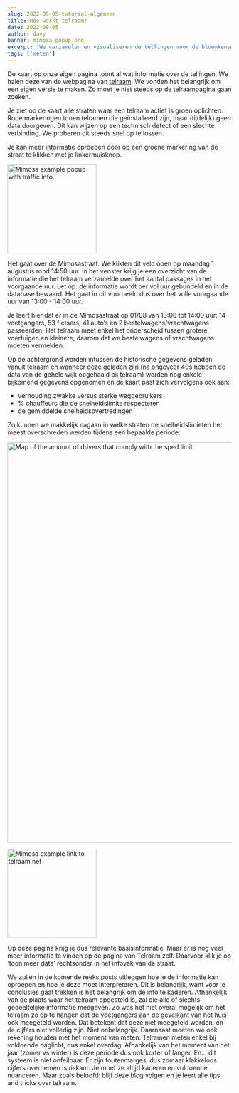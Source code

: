 ```yaml
---
slug: 2022-09-05-tutorial-algemeen
title: Hoe werkt telraam?
date: 2022-09-05
author: davy
banner: mimosa_popup.png
excerpt: 'We verzamelen en visualiseren de tellingen voor de bloemkenswijk op een kaart.'
tags: ['meten']
---
```


<script>
  import Image from "$lib/components/Image.svelte";
</script>

De kaart op onze eigen pagina toont al wat informatie over de tellingen. We halen deze van de webpagina van [telraam](www.telraam.net). We vonden het belangrijk om een eigen versie te maken. Zo moet je niet steeds op de telraampagina gaan zoeken.

Je ziet op de kaart alle straten waar een telraam actief is groen oplichten. Rode markeringen tonen telramen die geïnstalleerd zijn, maar (tijdelijk) geen data doorgeven. Dit kan wijzen op een technisch defect of een slechte verbinding. We proberen dit steeds snel op te lossen.

Je kan meer informatie oproepen door op een groene markering van de straat te klikken met je linkermuisknop.

<Image
  filename="mimosa_popup.png"
  alt="Mimosa example popup with traffic info."
  floatClass="float-left"
  width="200px"
/>

Het gaat over de Mimosastraat. We klikten dit veld open op maandag 1 augustus rond 14:50 uur. In het venster krijg je een overzicht van de informatie die het telraam verzamelde over het aantal passages in het voorgaande uur. Let op: de informatie wordt per vol uur gebundeld en in de database bewaard. Het gaat in dit voorbeeld dus over het volle voorgaande uur van 13:00 - 14:00 uur.

Je leert hier dat er in de Mimosastraat op 01/08 van 13:00 tot 14:00 uur: 14 voetgangers, 53 fietsers, 41 auto’s en 2 bestelwagens/vrachtwagens passeerden. Het telraam meet enkel het onderscheid tussen grotere voertuigen en kleinere, daarom dat we bestelwagens of vrachtwagens moeten vermelden.

Op de achtergrond worden intussen de historische gegevens geladen vanuit [telraam](www.telraam.net) en wanneer deze geladen zijn (na ongeveer 40s hebben de data van de gehele wijk opgehaald bij telraam) worden nog enkele bijkomend gegevens opgenomen en de kaart past zich vervolgens ook aan:

- verhouding zwakke versus sterke weggebruikers
- % chauffeurs die de snelheidslimite respecteren
- de gemiddelde snelheidsovertredingen

Zo kunnen we makkelijk nagaan in welke straten de snelheidslimieten het meest overschreden werden tijdens een bepaalde periode:

<Image
  filename="tutorial_intro_speed.png"
  alt="Map of the amount of drivers that comply with the sped limit."
  width="900px"
  floatClass=""
/>

<Image
  filename="mimosa_toon_meer.png"
  alt="Mimosa example link to telraam.net"
  floatClass="float-right"
  width="200px"
/>

Op deze pagina krijg je dus relevante basisinformatie. Maar er is nog veel meer informatie te vinden op de pagina van Telraam zelf. Daarvoor klik je op ‘toon meer data’ rechtsonder in het infovak van de straat.

We zullen in de komende reeks posts uitleggen hoe je de informatie kan oproepen en hoe je deze moet interpreteren. Dit is belangrijk, want voor je conclusies gaat trekken is het belangrijk om de info te kaderen. Afhankelijk van de plaats waar het telraam opgesteld is, zal die alle of slechts gedeeltelijke informatie meegeven. Zo was het niet overal mogelijk om het telraam zo op te hangen dat de voetgangers aan de gevelkant van het huis ook meegeteld worden. Dat betekent dat deze niet meegeteld worden, en de cijfers niet volledig zijn. Niet onbelangrijk. Daarnaast moeten we ook rekening houden met het moment van meten. Telramen meten enkel bij voldoende daglicht, dus enkel overdag. Afhankelijk van het moment van het jaar (zomer vs winter) is deze periode dus ook korter of langer. En… dit systeem is niet onfeilbaar. Er zijn foutenmarges, dus zomaar klakkeloos cijfers overnemen is riskant. Je moet ze altijd kaderen en voldoende nuanceren.  Maar zoals beloofd: blijf deze blog volgen en je leert alle tips and tricks over telraam.


